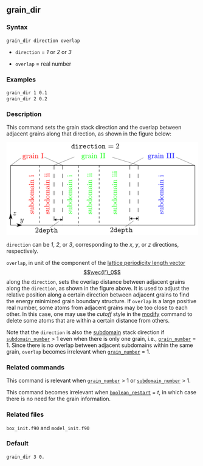 ## grain_dir

### Syntax

	grain_dir direction overlap

* `direction` = _1_ or _2_ or _3_

* `overlap` = real number

### Examples

	grain_dir 1 0.1
	grain_dir 2 0.2

### Description

This command sets the grain stack direction and the overlap between adjacent grains along that direction, as shown in the figure below:

![grain-dir](fig/grain-dir.png)

`direction` can be _1_, _2_, or _3_, corresponding to the _x_, _y_, or _z_ directions, respectively.

`overlap`, in unit of the component of the [lattice periodicity length vector $$\vec{l'}_0$$](../chapter8/lattice-space.md) along the `direction`, sets the overlap distance between adjacent grains along the `direction`, as shown in the figure above. It is used to adjust the relative position along a certain direction between adjacent grains to find the energy minimized grain boundary structure. If `overlap` is a large positive real number, some atoms from adjacent grains may be too close to each other. In this case, one may use the _cutoff_ style in the [modify](modify.md) command to delete some atoms that are within a certain distance from others.

Note that the `direction` is also the [subdomain](subdomain.md) stack direction if [`subdomain_number`](subdomain.md) > 1 even when there is only one grain, i.e., [`grain_number`](grain_num.md) = 1. Since there is no overlap between adjacent subdomains within the same grain, `overlap` becomes irrelevant when [`grain_number`](grain_num.md) = 1.

### Related commands

This command is relevant when [`grain_number`](grain_num.md) > 1 or [`subdomain_number`](subdomain.md) > 1.

This command becomes irrelevant when [`boolean_restart`](restart.md) = _t_, in which case there is no need for the grain information.

### Related files

`box_init.f90` and `model_init.f90`

### Default

	grain_dir 3 0.
